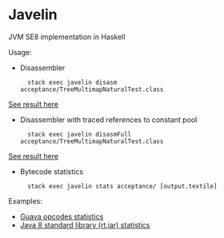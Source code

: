 Javelin
=======
JVM SE8 implementation in Haskell

Usage:
* Disassembler

        stack exec javelin disasm acceptance/TreeMultimapNaturalTest.class
 <a href="https://gist.github.com/antonlogvinenko/9a6dcc4dbabe0acef90df3a7f9fd7d0b">See result here</a>

* Disassembler with traced references to constant pool

        stack exec javelin disasmFull acceptance/TreeMultimapNaturalTest.class
 [See result here](https://gist.github.com/antonlogvinenko/cdc157a251efe965b9af2244ba41fcf6)

* Bytecode statistics

        stack exec javelin stats acceptance/ [output.textile]
 Examples:
 * [Guava opcodes statistics](https://gist.github.com/antonlogvinenko/a9d8f813b4ceb4eebf1ebec598882f2a)
 * [Java 8 standard library (rt.jar) statistics](https://gist.github.com/antonlogvinenko/e5461abdd1431c231a6a8e7734c04a05)